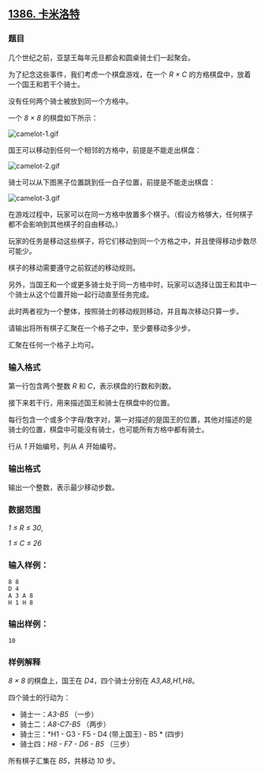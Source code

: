 ## [1386. 卡米洛特](https://www.acwing.com/problem/content/1388/)

### 题目

几个世纪之前，亚瑟王每年元旦都会和圆桌骑士们一起聚会。

为了纪念这些事件，我们考虑一个棋盘游戏，在一个 *R × C* 的方格棋盘中，放着一个国王和若干个骑士。

没有任何两个骑士被放到同一个方格中。

一个 *8 × 8* 的棋盘如下所示：

 ![camelot-1.gif](https://cdn.acwing.com/media/article/image/2020/02/27/19_d55e4b4a59-camelot-1.gif)

国王可以移动到任何一个相邻的方格中，前提是不能走出棋盘：

 ![camelot-2.gif](https://cdn.acwing.com/media/article/image/2020/02/27/19_0a7e528e59-camelot-2.gif)

骑士可以从下图黑子位置跳到任一白子位置，前提是不能走出棋盘：

 ![camelot-3.gif](https://cdn.acwing.com/media/article/image/2020/02/27/19_4430475859-camelot-3.gif)

在游戏过程中，玩家可以在同一方格中放置多个棋子。（假设方格够大，任何棋子都不会影响到其他棋子的自由移动。）

玩家的任务是移动这些棋子，将它们移动到同一个方格之中，并且使得移动步数尽可能少。

棋子的移动需要遵守之前叙述的移动规则。

另外，当国王和一个或更多骑士处于同一方格中时，玩家可以选择让国王和其中一个骑士从这个位置开始一起行动直至任务完成。

此时两者视为一个整体，按照骑士的移动规则移动，并且每次移动只算一步。

请输出将所有棋子汇聚在一个格子之中，至少要移动多少步。

汇聚在任何一个格子上均可。

### 输入格式

第一行包含两个整数 *R* 和 *C*，表示棋盘的行数和列数。

接下来若干行，用来描述国王和骑士在棋盘中的位置。

每行包含一个或多个字母/数字对，第一对描述的是国王的位置，其他对描述的是骑士的位置，棋盘中可能没有骑士，也可能所有方格中都有骑士。

行从 *1* 开始编号，列从 *A* 开始编号。

### 输出格式

输出一个整数，表示最少移动步数。

### 数据范围

*1 ≤ R ≤ 30*,

*1 ≤ C ≤ 26*

### 输入样例：

```
8 8
D 4
A 3 A 8
H 1 H 8
```

### 输出样例：

```
10
```

### 样例解释

*8 × 8* 的棋盘上，国王在 *D4*，四个骑士分别在 *A3,A8,H1,H8*。

四个骑士的行动为：

- 骑士一：*A3-B5* （一步）
- 骑士二：*A8-C7-B5* （两步）
- 骑士三：*H1 - G3 - F5 - D4 (带上国王) - B5 * (四步)
- 骑士四：*H8 - F7 - D6 - B5* （三步）

所有棋子汇集在 *B5*，共移动 *10* 步。
